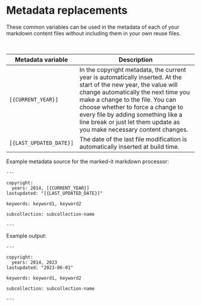 <!--
# Copyright 2022, 2023 IBM Inc. All rights reserved
# SPDX-License-Identifier: Apache2.0
# Last updated: 2023-06-01
-->

# Metadata replacements
These common variables can be used in the metadata of each of your markdown content files without including them in your own reuse files.



<br />

|Metadata variable|Description|
|----------|-----------|
|`[{CURRENT_YEAR}]`|In the copyright metadata, the current year is automatically inserted. At the start of the new year, the value will change automatically the next time you make a change to the file. You can choose whether to force a change to every file by adding something like a line break or just let them update as you make necessary content changes.|
|`[{LAST_UPDATED_DATE}]`|The date of the last file modification is automatically inserted at build time.|

Example metadata source for the marked-it markdown processor:
```
---

copyright:
  years: 2014, [{CURRENT_YEAR}]
lastupdated: "[{LAST_UPDATED_DATE}]"

keywords: keyword1, keyword2

subcollection: subcollection-name

---
```

Example output:
```
---

copyright:
  years: 2014, 2023
lastupdated: "2023-06-01"

keywords: keyword1, keyword2

subcollection: subcollection-name

---
```

